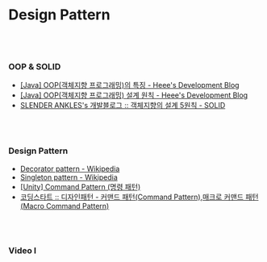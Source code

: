 Design Pattern
==========


 <br/><br/>


### OOP & SOLID
- [[Java] OOP(객체지향 프로그래밍)의 특징 - Heee's Development Blog](https://gmlwjd9405.github.io/2018/07/05/oop-features.html)
- [[Java] OOP(객체지향 프로그래밍) 설계 원칙 - Heee's Development Blog](https://gmlwjd9405.github.io/2018/07/05/oop-solid.html)
- [SLENDER ANKLES's 개발블로그 :: 객체지향의 설계 5원칙 - SOLID](https://slenderankle.tistory.com/162)


 <br/><br/>


### Design Pattern
- [Decorator pattern - Wikipedia](https://en.wikipedia.org/wiki/Decorator_pattern)
- [Singleton pattern - Wikipedia](https://en.wikipedia.org/wiki/Singleton_pattern)
- [[Unity] Command Pattern (명령 패턴)](https://unity-programmer.tistory.com/18)
- [코딩스타트 :: 디자인패턴 - 커맨드 패턴(Command Pattern),매크로 커맨드 패턴(Macro Command Pattern)](https://coding-start.tistory.com/249)



 <br/><br/>
 

### Video l